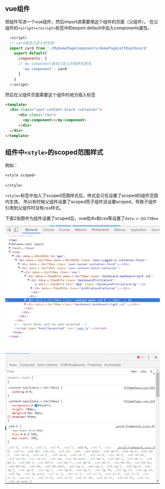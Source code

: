 ## vue组件
把组件写进一个vue组件，然后import进需要用这个组件的页面（父组件）。
在父组件的`<script></script>`标签中的export default中加入components属性。
```javascript
  <script>
  // card是自己定义的名称
  import card from './MyHomePageComponents/HomePageLeftDashboard' 
    export default{
      components: {
      // my-component是自己定义的组件标签名
        'my-component': card
      }
    }
  </script>
```
然后在父组件页面需要这个组件的地方插入标签
```html
<template>
  <div class="user-content-block container">
      <div class="row">
        <my-component></my-component>
      </div>
  </div>
</template>
```

## 组件中`<style>`的scoped范围样式

例如：
```css
<style scoped>

</style>
```
`<style>`标签中加入了scoped范围样式后，样式会只在设置了scoped的组件范围内生效。
所以有时候父组件设置了scoped而子组件没设置scoped，导致子组件引用到父组件时没有css样式。

下面2张图中为组件设置了scoped后，vue给div和css等设置了`data-v-2dc730ea`

![](../assets/vue使用心得1.PNG '增加了标签class的选择器')

![](../assets/vue使用心得2.PNG '样式名增加了选择器')
